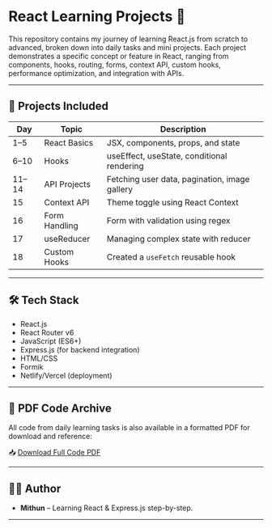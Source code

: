 # React Learning Projects 🚀

This repository contains my journey of learning React.js from scratch to advanced, broken down into daily tasks and mini projects. Each project demonstrates a specific concept or feature in React, ranging from components, hooks, routing, forms, context API, custom hooks, performance optimization, and integration with APIs.

---

## 📁 Projects Included

| Day | Topic | Description |
|-----|-------|-------------|
| 1–5 | React Basics | JSX, components, props, and state |
| 6–10 | Hooks | useEffect, useState, conditional rendering |
| 11–14 | API Projects | Fetching user data, pagination, image gallery |
| 15 | Context API | Theme toggle using React Context |
| 16 | Form Handling | Form with validation using regex |
| 17 | useReducer | Managing complex state with reducer |
| 18 | Custom Hooks | Created a `useFetch` reusable hook |

---

## 🛠️ Tech Stack

- React.js
- React Router v6
- JavaScript (ES6+)
- Express.js (for backend integration)
- HTML/CSS
- Formik
- Netlify/Vercel (deployment)

---

## 📄 PDF Code Archive

All code from daily learning tasks is also available in a formatted PDF for download and reference:

📥 [Download Full Code PDF](./React-Learning-Journey.pdf)

---

## 👨‍💻 Author

- **Mithun** – Learning React & Express.js step-by-step.

---

